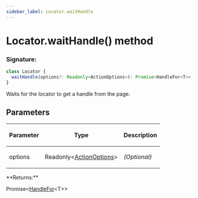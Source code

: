 ```yaml
---
sidebar_label: Locator.waitHandle
---
```


# Locator.waitHandle() method

### Signature:

```typescript
class Locator {
  waitHandle(options?: Readonly<ActionOptions>): Promise<HandleFor<T>>;
}
```

Waits for the locator to get a handle from the page.

## Parameters

<table><thead><tr><th>

Parameter

</th><th>

Type

</th><th>

Description

</th></tr></thead>
<tbody><tr><td>

options

</td><td>

Readonly&lt;[ActionOptions](./puppeteer.actionoptions.md)&gt;

</td><td>

_(Optional)_

</td></tr>
</tbody></table>
**Returns:**

Promise&lt;[HandleFor](./puppeteer.handlefor.md)&lt;T&gt;&gt;
